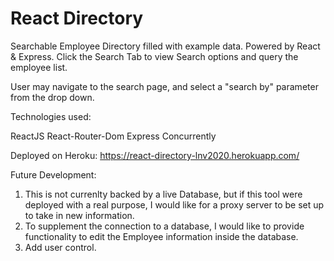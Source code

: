 # React Directory

Searchable Employee Directory filled with example data. Powered by React & Express. Click the Search Tab to view Search options and query the employee list.

User may navigate to the search page, and select a "search by" parameter  from the drop down. 

Technologies used:

ReactJS
React-Router-Dom
Express
Concurrently

Deployed on Heroku: https://react-directory-lnv2020.herokuapp.com/


Future Development:

1. This is not currenlty backed by a live Database, but if this tool were deployed with a real purpose, I would like for a proxy server to be set up to take in new information. 
2. To supplement the connection to a database, I would like to provide functionality to edit the Employee information inside the database. 
3. Add user control. 
